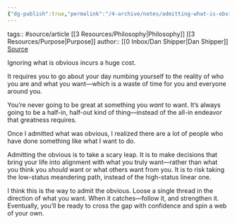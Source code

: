 ```yaml
---
{"dg-publish":true,"permalink":"/4-archive/notes/admitting-what-is-obvious-dan-shipper/"}
---
```


tags:: #source/article [[3 Resources/Philosophy\|Philosophy]] [[3 Resources/Purpose\|Purpose]]
author:: [[0 Inbox/Dan Shipper\|Dan Shipper]]
[Source](https://every.to/chain-of-thought/admitting-what-is-obvious)

Ignoring what is obvious incurs a huge cost.

It requires you to go about your day numbing yourself to the reality of who you are and what you want—which is a waste of time for you and everyone around you.

You’re never going to be great at something you *want* to want. It’s always going to be a half-in, half-out kind of thing—instead of the all-in endeavor that greatness requires.

Once I admitted what was obvious, I realized there are a lot of people who have done something like what I want to do.

Admitting the obvious is to take a scary leap. It is to make decisions that bring your life into alignment with what you truly want—rather than what you think you *should* want or what others want from you. It is to risk taking the low-status meandering path, instead of the high-status linear one.

I think this is the way to admit the obvious. Loose a single thread in the direction of what you want. When it catches—follow it, and strengthen it. Eventually, you’ll be ready to cross the gap with confidence and spin a web of your own.
